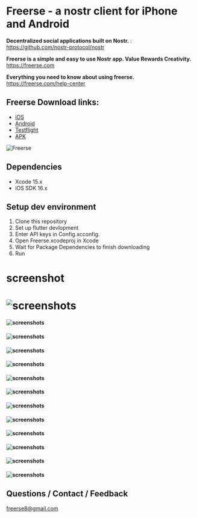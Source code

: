 # Freerse - a nostr client for  iPhone and Android

**Decentralized social applications built on Nostr.** : https://github.com/nostr-protocol/nostr

**Freerse is a simple and easy to use Nostr app.  Value Rewards Creativity.** https://freerse.com 

**Everything you need to know about using freerse.** https://freerse.com/help-center


## Freerse Download links:
-  [iOS](https://apps.apple.com/au/app/freerse/id6450604093)
-  [Android](https://play.google.com/store/apps/details?id=com.apps.freerse)
-  [Testflight](https://testflight.apple.com/join/IbJTYBAa)
-  [APK](https://github.com/Freerse/Freerse/releases/tag/v1.5.11)


![Freerse](https://Freerse.com/screenshots/160/Freerse-release.jpg)

## Dependencies

- Xcode 15.x
- iOS SDK 16.x

## Setup dev environment

1. Clone this repository
2. Set up flutter devlopment 
3. Enter API keys in Config.xcconfig. 
4. Open Freerse.xcodeproj in Xcode
5. Wait for Package Dependencies to finish downloading
6. Run

# screenshot

# ![screenshots](/screenshots/1.jpg)
#### ![screenshots](/screenshots/2.jpg)
#### ![screenshots](/screenshots/3.jpg)
#### ![screenshots](/screenshots/4.jpg)
#### ![screenshots](/screenshots/5.jpg)
#### ![screenshots](/screenshots/6.jpg)
#### ![screenshots](/screenshots/7.jpg)
#### ![screenshots](/screenshots/8.jpg)
#### ![screenshots](/screenshots/9.jpg)
#### ![screenshots](/screenshots/10.jpg)
#### ![screenshots](/screenshots/11.jpg)
#### ![screenshots](/screenshots/12.jpg)
#### ![screenshots](/screenshots/13.jpg)


## Questions / Contact / Feedback

freerse8@gmail.com
